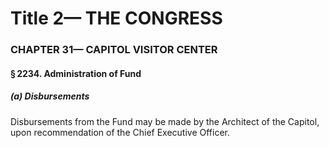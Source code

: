 
# Title 2— THE CONGRESS
### CHAPTER 31— CAPITOL VISITOR CENTER
#### § 2234. Administration of Fund
##### (a) Disbursements

Disbursements from the Fund may be made by the Architect of the Capitol, upon recommendation of the Chief Executive Officer.
